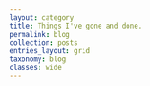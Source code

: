 ```yaml
---
layout: category
title: Things I've gone and done.
permalink: blog
collection: posts
entries_layout: grid
taxonomy: blog
classes: wide
---
```


